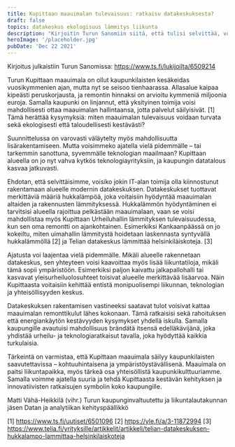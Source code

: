 ```yaml
---
title: Kupittaan maauimalan tulevaisuus: ratkaisu datakeskuksesta?
draft: false
topics: datakeskus ekologisuus lämmitys liikunta
description: "Kirjoitin Turun Sanomiin siitä, että tulisi selvittää, voisiko datakeskuksen hukkalämmöllä lämmittää Kupittaan maauimalaa"
heroImage: '/placeholder.jpg'
pubDate: 'Dec 22 2021'
---
```



Kirjoitus julkaistiin Turun Sanomissa: https://www.ts.fi/lukijoilta/6509214

Turun Kupittaan maauimala on ollut kaupunkilaisten kesäkeidas vuosikymmenien ajan, mutta nyt se seisoo tienhaarassa. Allasalue kaipaa kipeästi peruskorjausta, ja remontin hinnaksi on arvioitu kymmeniä miljoonia euroja. Samalla kaupunki on linjannut, että yksityinen toimija voisi mahdollisesti ottaa maauimalan hallintaansa, jotta palvelut säilyisivät. [1] Tämä herättää kysymyksiä: miten maauimalan tulevaisuus voidaan turvata sekä ekologisesti että taloudellisesti kestävästi?

Suunnittelussa on varovasti väläytelty myös mahdollisuutta lisärakentamiseen. Mutta voisimmeko ajatella vielä pidemmälle – tai tarkemmin sanottuna, syvemmälle teknologian maailmaan? Kupittaan alueella on jo nyt vahva kytkös teknologiayrityksiin, ja kaupungin datatalous kasvaa jatkuvasti. 

Ehdotan, että selvittäisimme, voisiko jokin IT-alan toimija olla kiinnostunut rakentamaan alueelle modernin datakeskuksen. Datakeskukset tuottavat merkittäviä määriä hukkalämpöä, joka voitaisiin hyödyntää maauimalan altaiden ja rakennusten lämmityksessä. Hukkalämmön hyödyntäminen ei tarvitsisi alueella rajoittua pelkästään maauimalaan, vaan se voisi mahdollistaa myös Kupittaan Urheiluhallin lämmityksen tulevaisuudessa, kun sen oma remontti on ajankohtainen. Esimerkiksi Kankaanpäässä on jo kokeiltu, miten uimahallin lämmitystä hoidetaan laskennasta syntyvällä hukkalämmöllä [2] ja Telian datakeskus lämmittää helsinkiläiskoteja. [3]

Ajatusta voi laajentaa vielä pidemmälle. Mikäli alueelle rakennetaan datakeskus, sen yhteyteen voisi kaavoittaa myös lisää liikuntatiloja, mikäli tämä sopii ympäristöön. Esimerkiksi paljon kaivattu jalkapallohalli tai kasvavat yleisurheiluolosuhteet toisivat alueelle merkittävää lisäarvoa. Näin Kupittaasta voitaisiin kehittää entistä monipuolisempi liikunnan, teknologian ja yhteisöllisyyden keskus.

Datakeskuksen rakentamisen vastineeksi saatavat tulot voisivat kattaa maauimalan remonttikulut lähes kokonaan. Tämä ratkaisisi sekä rahoituksen että energiankäytön kestävyyden kysymykset yhdellä iskulla. Samalla kaupungille avautuisi mahdollisuus brändätä itsensä edelläkävijänä, joka yhdistää urheilu- ja teknologiaratkaisut tavalla, joka hyödyttää kaikkia turkulaisia.

Tärkeintä on varmistaa, että Kupittaan maauimala säilyy kaupunkilaisten saavutettavissa – kohtuuhintaisena ja ympäristöystävällisenä. Maauimala on paitsi liikuntapaikka, myös tärkeä osa yhteisöllistä kaupunkikulttuuriamme. Samalla voimme ajatella suuria ja tehdä Kupittaasta kestävän kehityksen ja innovatiivisten ratkaisujen symbolin koko kaupungille.

Matti Vähä-Heikkilä (vihr.)
Turun kaupunginvaltuutettu ja liikuntalautakunnan jäsen
Datan ja analytiikan kehityspäällikkö

[1] https://www.ts.fi/uutiset/6501096
[2] https://yle.fi/a/3-11872994
[3] https://www.telia.fi/yrityksille/artikkelit/artikkeli/telian-datakeskuksen-hukkalampo-lammittaa-helsinkilaiskoteja 
